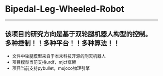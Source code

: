 # Bipedal-Leg-Wheeled-Robot
---
**该项目的研究方向是基于双轮腿机器人构型的控制。**
**多种控制！！多种平台！！多种算法！！**
---
- 文件中轮腿模型来自于本末科技开源的刑天机器人
- 项目模型当前支持urdf，mjcf框架
- 项目当前支持pybullet，mujoco物理引擎

